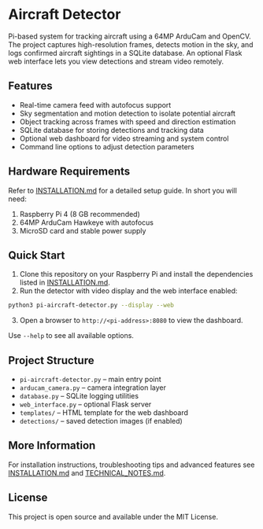 # Aircraft Detector

Pi-based system for tracking aircraft using a 64MP ArduCam and OpenCV. The project captures high-resolution frames, detects motion in the sky, and logs confirmed aircraft sightings in a SQLite database. An optional Flask web interface lets you view detections and stream video remotely.

## Features

- Real-time camera feed with autofocus support
- Sky segmentation and motion detection to isolate potential aircraft
- Object tracking across frames with speed and direction estimation
- SQLite database for storing detections and tracking data
- Optional web dashboard for video streaming and system control
- Command line options to adjust detection parameters

## Hardware Requirements

Refer to [INSTALLATION.md](INSTALLATION.md) for a detailed setup guide. In short you will need:

1. Raspberry Pi 4 (8&nbsp;GB recommended)
2. 64MP ArduCam Hawkeye with autofocus
3. MicroSD card and stable power supply

## Quick Start

1. Clone this repository on your Raspberry Pi and install the dependencies listed in [INSTALLATION.md](INSTALLATION.md).
2. Run the detector with video display and the web interface enabled:

```bash
python3 pi-aircraft-detector.py --display --web
```

3. Open a browser to `http://<pi-address>:8080` to view the dashboard.

Use `--help` to see all available options.

## Project Structure

- `pi-aircraft-detector.py` – main entry point
- `arducam_camera.py` – camera integration layer
- `database.py` – SQLite logging utilities
- `web_interface.py` – optional Flask server
- `templates/` – HTML template for the web dashboard
- `detections/` – saved detection images (if enabled)

## More Information

For installation instructions, troubleshooting tips and advanced features see [INSTALLATION.md](INSTALLATION.md) and [TECHNICAL_NOTES.md](TECHNICAL_NOTES.md).

## License

This project is open source and available under the MIT License.
